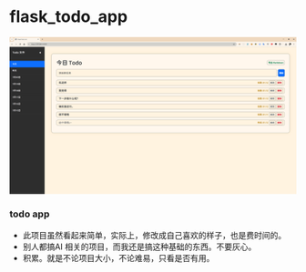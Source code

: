 # flask_todo_app

![img](效果图/a2.png)

### todo app 

- 此项目虽然看起来简单，实际上，修改成自己喜欢的样子，也是费时间的。
- 别人都搞AI 相关的项目，而我还是搞这种基础的东西。不要灰心。
- 积累。就是不论项目大小，不论难易，只看是否有用。

